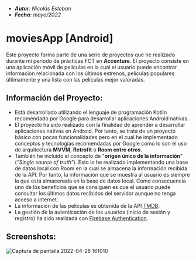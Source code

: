 - _**Autor**: Nicolás Esteban_
- _**Fecha**: mayo/2022_


# moviesApp [Android]
Este proyecto forma parte de una serie de proyectos que he realizado durante mi periodo de prácticas FCT en **Accenture**.
El proyecto consiste en una aplicación móvil de películas en la cual el usuario puede encontrar informacion relacionada con los últimos estrenos, películas populares últimamente y una lista con las películas mejor valoradas.

## Información del Proyecto:
- Está desarrollado utilizando el lenguaje de programación Kotlin recomendado por Google para desarrollar aplicaciones Android nativas.
- El proyecto ha sido realizado con la finalidad de aprender a desarrollar aplicaciones nativas en Android. Por tanto, 
se trata de un proyecto básico con pocas funcionalidades pero en el cual he implementado conceptos y tecnologías recomendadas por Google como lo son 
el uso de arquitectura **MVVM**, **Retrofit** o **Room entre otros**.
- También he incluido el concepto de "**origen único de la información**" (*"Single source of truth"*). Esto lo he realizado implementando una base de datos local con Room en la cual se almacena la información recibida de la API. Por tanto, la información que se muestra al usuario es siempre la que está almacenada en la base de datos local. Como consecuencia uno de los beneficios que se consiguen es que el usuario puede consultar los últimos datos recibidos del servidor aunque no tenga acceso a internet.
- La información de las películas es obtenida de la API [TMDB](themoviedb.org).
- La gestión de la autenticación de los usuarios (inicio de sesión y registro) ha sido realizada con [Firebase Authentication](https://firebase.google.com).

## Screenshots:

![Captura de pantalla 2022-04-28 161010](https://user-images.githubusercontent.com/43449804/167816160-fd53b130-cacd-426c-80a4-8cd85ad33a5a.png)





